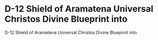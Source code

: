 # D-12 Shield of Aramatena Universal Christos Divine Blueprint into

D-12 Shield of Aramatena Universal Christos Divine Blueprint into